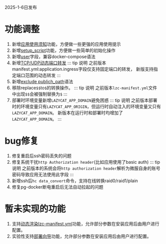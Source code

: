 2025-1-6日发布

功能调整
=======

1. 新增[应用使用须知](../spec/manifest.md#basic-config)功能，方便做一些更强的应用使用提示
2. 新增[setup_script](../advanced-setupscript)功能，方便做一些简单的初始化操作
3. 新增[user](../spec/manifest.md#container-config)字段，兼容docker-compose语法
4. 新增[TCP/UDP动态端口转发](../advanced-public-api#tcp-udp-ingress)
   ::: tip 说明
   之前版本manifest.yml:application.ingress字段仅支持固定端口的转发，
   新版支持指定端口范围的动态转发
   :::
5. 新增[exclude publich_path](../advanced-public-api)语法
6. 移除replace`$$`to`$`的转换操作。
   ::: tip 说明
   之前版本`lzc-manifest.yml`文件中出现`$$`会被强制替换为`$`
   :::
7. 部署时环境变量新增`LAZYCAT_APP_DOMAIN`避免困惑
   ::: tip 说明
   之前版本部署时的环境变量只有`LAZYCAT_APP_ORIGIN`，但运行时自动注入的环境变量又只有`LAZYCAT_APP_DOMAIN`。
   新版本在运行时和部署时均增加了`LAZYCAT_APP_DOMAIN`。
   :::

bug修复
=======

1. 修复重启后ssh密码丢失的问题
2. 修复系统干扰`http Authorization header`(比如应用使用了basic auth)
   ::: tip 说明
   之前版本的系统会将`http authorization header`解析为微服自身的账号密码导致应用无法使用此字段
   :::
3. 新增ssh后`hc data_convert`命令，支持在线转换raid0/raid1/plain
4. 修复pg-docker断电重启后无法自动拉起的问题



暂未实现的功能
==============
1. 支持[动态渲染lzc-manifest.yml](../advanced-manifest-render.md)功能，允许部分参数在安装应用后由用户进行配置。
2. 实验性支持[部署向导](../advanced-user-deploy-guide.md)功能，允许部分参数在安装应用后由用户进行配置。
